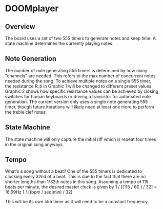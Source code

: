 # DOOMplayer

## Overview
The board uses a set of two 555 timers to generate notes and keep time. A state machine determines the currently playing notes.

## 

## Note Generation
The number of note generating 555 timers is determined by how many "channels" are needed. This refers to the max number of concurrent notes needed during the song. To achieve multiple notes on a single 555 timer, the resistance R_b in Graphic 1 will be changed to different preset values. Graphic 2 shows how specific resistance values can be achieved by closing switches for human keyboards or driving a transistor for automated note generation. The current version only uses a single note generating 555 timer, though future iterations will likely need at least one more to perform the treble clef notes. 
##

## State Machine
The state machine will only capture the initial riff which is repeat four times in the original song anyways. 
##

## Tempo
What's a song without a beat? One of the 555 timers is dedicated to clocking every 32nd of a beat. This is due to the fact that there are no shorter lengths than 1/32th notes in this song. Assuming a tempo of 115 beats per minute, the desired master clock is given by 
1 / [(115 / 60 ) / 32] = 16.69Hz
1 / [(bpm / sec|min) / 32]

This will be its own 555 timer as it will need to be a constant frequency.
##
